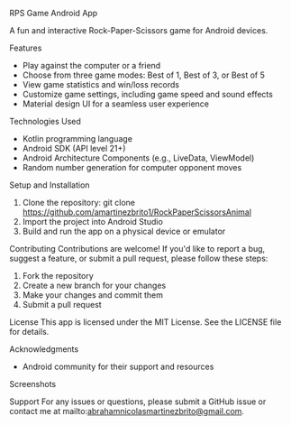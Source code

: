 RPS Game Android App

A fun and interactive Rock-Paper-Scissors game for Android devices.

Features
- Play against the computer or a friend
- Choose from three game modes: Best of 1, Best of 3, or Best of 5
- View game statistics and win/loss records
- Customize game settings, including game speed and sound effects
- Material design UI for a seamless user experience

Technologies Used
- Kotlin programming language
- Android SDK (API level 21+)
- Android Architecture Components (e.g., LiveData, ViewModel)
- Random number generation for computer opponent moves

Setup and Installation
1. Clone the repository: git clone https://github.com/amartinezbrito1/RockPaperScissorsAnimal
2. Import the project into Android Studio
3. Build and run the app on a physical device or emulator

Contributing
Contributions are welcome! If you'd like to report a bug, suggest a feature, or submit a pull request, please follow these steps:

1. Fork the repository
2. Create a new branch for your changes
3. Make your changes and commit them
4. Submit a pull request

License
This app is licensed under the MIT License. See the LICENSE file for details.

Acknowledgments
- Android community for their support and resources

Screenshots


Support
For any issues or questions, please submit a GitHub issue or contact me at mailto:abrahamnicolasmartinezbrito@gmail.com.
